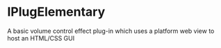 # IPlugElementary
A basic volume control effect plug-in which uses a platform web view to host an HTML/CSS GUI

